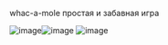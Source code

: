 whac-a-mole простая и забавная игра

![image](https://user-images.githubusercontent.com/69011601/173793035-b681c841-2a47-49c6-9295-25a41b3cf1ac.png)![image](https://user-images.githubusercontent.com/69011601/173793140-ab99ad3b-a691-42c0-be7e-d9e508a49fd3.png) ![image](https://user-images.githubusercontent.com/69011601/173793444-3e29167a-52ca-4c1b-85f1-53477ec7c4fe.png)


